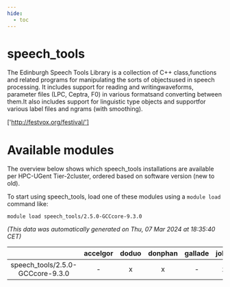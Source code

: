 ```yaml
---
hide:
  - toc
---
```


speech_tools
============


The Edinburgh Speech Tools Library is a collection of C++ class,functions and related programs for manipulating the sorts of objectsused in speech processing. It includes support for reading and writingwaveforms, parameter files (LPC, Ceptra, F0) in various formatsand converting between them.It also includes support for linguistic type objects and supportfor various label files and ngrams (with smoothing).

['http://festvox.org/festival/']
# Available modules


The overview below shows which speech_tools installations are available per HPC-UGent Tier-2cluster, ordered based on software version (new to old).

To start using speech_tools, load one of these modules using a `module load` command like:

```shell
module load speech_tools/2.5.0-GCCcore-9.3.0
```

*(This data was automatically generated on Thu, 07 Mar 2024 at 18:35:40 CET)*  

| |accelgor|doduo|donphan|gallade|joltik|skitty|
| :---: | :---: | :---: | :---: | :---: | :---: | :---: |
|speech_tools/2.5.0-GCCcore-9.3.0|-|x|x|-|x|x|
